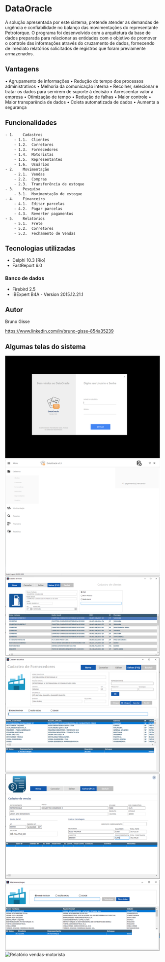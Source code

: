 # DataOracle
A solução apresentada por este sistema, pretende atender as demandas de urgência e confiabilidade no balanço das movimentações do representante Petrotorque.
O programa foi desenvolvido com a arquitetura da base de dados preparada para relacionar as entidades com o objetivo de promover o controle das informações através do cruzamento de dados, fornecendo de imediato relatórios solicitados de registros que foram previamente armazenados.


## Vantagens
•	Agrupamento de informações 
•	Redução do tempo dos processos administrativos
•	Melhoria da comunicação interna
•	Recolher, selecionar e tratar os dados para servirem de suporte à decisão
•	Acrescentar valor à empresa
•	Otimização de tempo
•	Redução de falhas
•	Maior controle
•	Maior transparência de dados
•	Coleta automatizada de dados
•	Aumenta a segurança


## Funcionalidades
    - 1.	Cadastros
        - 1.1.	Clientes
        - 1.2.	Corretores
        - 1.3.	Fornecedores
        - 1.4.	Motoristas
        - 1.5.	Representantes
        - 1.6.	Usuários
    - 2.	Movimentação
        - 2.1.	Vendas
        - 2.2.	Compras
        - 2.3.	Transferência de estoque
    - 3.	Pesquisa
        - 3.1.	Movimentação de estoque
    - 4.	Financeiro
        - 4.1.	Editar parcelas
        - 4.2.	Pagar parcelas	
        - 4.3.	Reverter pagamentos
    - 5.	Relatórios
        - 5.1.	Frete
        - 5.2.	Corretores
        - 5.3.	Fechamento de Vendas

## Tecnologias utilizadas
- Delphi 10.3 [Rio]
- FastReport 6.0
### Banco de dados
- Firebird 2.5
- IBExpert B4A - Version 2015.12.21.1

## Autor

Bruno Gisse

https://www.linkedin.com/in/bruno-gisse-854a35239


## Algumas telas do sistema
![Login](https://github.com/brunogisse/assets/blob/main/DataOracle/Login.png)
![Principal](https://github.com/brunogisse/assets/blob/main/DataOracle/Principal.png)
![Cadastro de clientes](https://github.com/brunogisse/assets/blob/main/DataOracle/Cadastro%20de%20clientes.png)
![Cadastro de Fornecedores](https://github.com/brunogisse/assets/blob/main/DataOracle/Cadastro%20de%20Fornecedores.png)
![Vendas](https://github.com/brunogisse/assets/blob/main/DataOracle/Venda.png)
![Selecionar estoque venda](https://github.com/brunogisse/assets/blob/main/DataOracle/Selecionar%20Estoque.png)
![Relatório vendas-motorista](https://github.com/brunogisse/assets/blob/main/DataOracle/Relat%C3%B3rio%20vendas-motorista.png)

